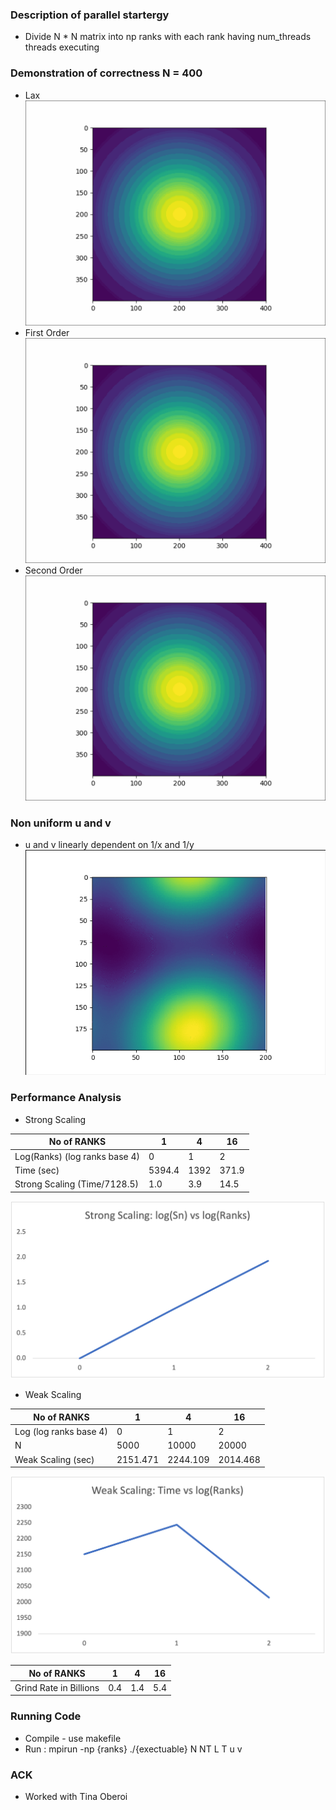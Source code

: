 ### Description of parallel startergy
* Divide N * N matrix into np ranks with each rank having num_threads threads executing<br/>

### Demonstration of correctness N = 400 
* Lax
![MOVIE](lax.gif)
* First Order
![MOVIE](first_order_upwind.gif)
* Second Order
![MOVIE](second_order_upwind.gif)

### Non uniform u and v
* u and v linearly dependent on 1/x and 1/y
![MOVIE](output_lax_200.gif)

### Performance Analysis

- Strong Scaling

| No of RANKS                   | 1      | 4    | 16    |
| ----------------------------- | ------ | ---- | ----- |
| Log(Ranks) (log ranks base 4) | 0      | 1    | 2     |
| Time (sec)                    | 5394.4 | 1392 | 371.9 |
| Strong Scaling (Time/7128.5)  | 1.0    | 3.9  | 14.5  |

![Graph at of strong scaling](strong_scaling.png)

- Weak Scaling

| No of RANKS            | 1        | 4        | 16       |
| ---------------------- | -------- | -------- | -------- |
| Log (log ranks base 4) | 0        | 1        | 2        |
| N                      | 5000     | 10000    | 20000    |
| Weak Scaling (sec)     | 2151.471 | 2244.109 | 2014.468 |

![Graph at of strong scaling](weak_scaling.png)

| No of RANKS            | 1   | 4   | 16  |
| ---------------------- | --- | --- | --- |
| Grind Rate in Billions | 0.4 | 1.4 | 5.4 |

### Running Code
* Compile - use makefile
* Run : mpirun -np {ranks} ./{exectuable} N NT L T u v

### ACK
* Worked with Tina Oberoi
